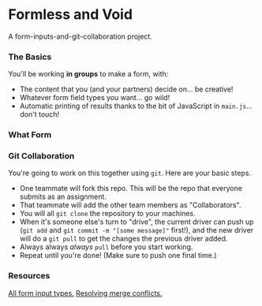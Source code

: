 # Formless and Void

A form-inputs-and-git-collaboration project.

### The Basics

You'll be working **in groups** to make a form, with:

- The content that you (and your partners) decide on... be creative!
- Whatever form field types you want... go wild!
- Automatic printing of results thanks to the bit of JavaScript in `main.js`... don't touch!

### What Form

### Git Collaboration

You're going to work on this together using `git`. Here are your basic steps.

- One teammate will fork this repo. This will be the repo that everyone submits as an assignment.
- That teammate will add the other team members as "Collaborators".
- You will all `git clone` the repository to your machines.
- When it's someone else's turn to "drive", the current driver can push up (`git add` and `git commit -m "[some message]"` first!), and the new driver will do a `git pull` to get the changes the previous driver added.
- Always always _always_ `pull` before you start working.
- Repeat until you're done! (Make sure to push one final time.)

### Resources

[All form input types.](https://www.w3schools.com/html/html_form_input_types.asp)
[Resolving merge conflicts.](https://www.atlassian.com/git/tutorials/using-branches/merge-conflicts)
